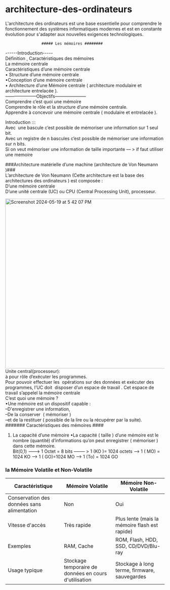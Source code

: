 # architecture-des-ordinateurs
L'architecture des ordinateurs est une base essentielle pour comprendre le fonctionnement des systèmes informatiques modernes et est en constante évolution pour s'adapter aux nouvelles exigences technologiques.

                    ##### Les mémoires ########
  ------Introduction-----<br/>
Définition , Caractéristiques des mémoires<br/>
La mémoire centrale<br/>
Caractéristiques d’une mémoire centrale<br/>
	• Structure d’une mémoire centrale<br/>
	•Conception d’une mémoire centrale<br/>
	• Architecture d’une Mémoire centrale ( architecture modulaire et architecture entrelacée ).<br/>
 ———————Objectifs———————<br/>
Comprendre c’est quoi une mémoire<br/>
Comprendre le rôle et la structure d’une mémoire centrale.<br/>
Apprendre à concevoir une mémoire centrale ( modulaire et entrelacée ).<br/>

Introduction :::<br/>
Avec  une bascule c’est possible de mémoriser une information sur 1 seul bit.<br/>
Avec un registre de n bascules  c’est possible de mémoriser une  information sur n bits.<br/>
Si on veut mémoriser une information de taille importante — > if faut utiliser une memoire<br/>

###Architecture matérielle d’une machine (architecture de Von Neumann )###<br/>
L’architecture de Von Neumann (Cette architecture est la base des architectures des ordinateurs ) est composée :<br/>
  D’une mémoire centrale<br/>
  D’une unité centrale  (UC) ou CPU (Central Processing Unit), processeur.<br/>

<img width="535" alt="Screenshot 2024-05-19 at 5 42 07 PM" src="https://github.com/amineelhassak/architecture-des-ordinateurs/assets/123774795/751e52e6-7815-4f02-ba9e-621b6ae409c3"><br/>
Unite central(processeur):<br/>
	à pour rôle d’exécuter les programmes.<br/>
	Pour pouvoir effectuer les  opérations sur des données et exécuter des programmes, l’UC doit  disposer d’un espace de travail . Cet espace de travail s’appelel la mémoire centrale<br/>
C’est quoi une mémoire ? <br/>
•Une mémoire est un dispositif capable : <br/>
–D'enregistrer une information, <br/>
–De la conserver  ( mémoriser )<br/>
–et de la restituer ( possible de la lire ou la récupérer par la suite).<br/>
	####### Caractéristiques des mémoires #### <br/>
1. La capacité d’une mémoire
	•La capacité ( taille ) d’une mémoire est le nombre (quantité) d’informations qu’on peut enregistrer ( mémoriser ) dans cette mémoire.<br/>
 Bit(0,1) ---> 1 Octet = 8 bits  –—— >  1 (KO )= 1024 octets —> 1 ( MO) = 1024 KO ——> 1 ( GO)=1024 MO —> 1 (To) = 1024 GO <br/>
 
<h3>la Mémoire Volatile et Non-Volatile</h3>
    <table>
        <thead>
            <tr>
                <th>Caractéristique</th>
                <th>Mémoire Volatile</th>
                <th>Mémoire Non-Volatile</th>
            </tr>
        </thead>
        <tbody>
            <tr>
                <td>Conservation des données sans alimentation</td>
                <td>Non</td>
                <td>Oui</td>
            </tr>
            <tr>
                <td>Vitesse d'accès</td>
                <td>Très rapide</td>
                <td>Plus lente (mais la mémoire flash est rapide)</td>
            </tr>
            <tr>
                <td>Exemples</td>
                <td>RAM, Cache</td>
                <td>ROM, Flash, HDD, SSD, CD/DVD/Blu-ray</td>
            </tr>
            <tr>
                <td>Usage typique</td>
                <td>Stockage temporaire de données en cours d'utilisation</td>
                <td>Stockage à long terme, firmware, sauvegardes</td>
            </tr>
        </tbody>
    </table>
